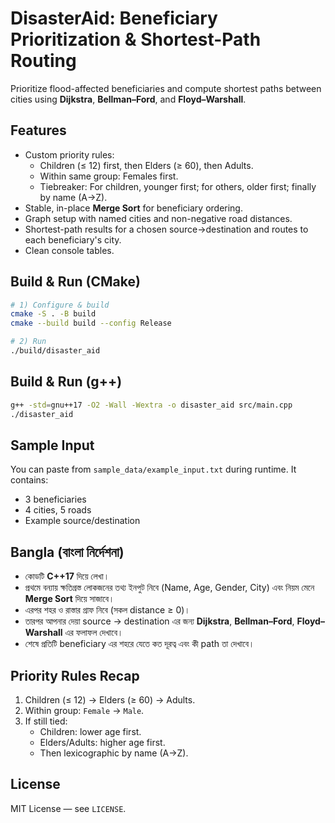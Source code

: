 # DisasterAid: Beneficiary Prioritization & Shortest-Path Routing

Prioritize flood-affected beneficiaries and compute shortest paths between cities using **Dijkstra**, **Bellman–Ford**, and **Floyd–Warshall**.

## Features
- Custom priority rules:
  - Children (≤ 12) first, then Elders (≥ 60), then Adults.
  - Within same group: Females first.
  - Tiebreaker: For children, younger first; for others, older first; finally by name (A→Z).
- Stable, in-place **Merge Sort** for beneficiary ordering.
- Graph setup with named cities and non-negative road distances.
- Shortest-path results for a chosen source→destination and routes to each beneficiary's city.
- Clean console tables.

## Build & Run (CMake)
```bash
# 1) Configure & build
cmake -S . -B build
cmake --build build --config Release

# 2) Run
./build/disaster_aid
```

## Build & Run (g++)
```bash
g++ -std=gnu++17 -O2 -Wall -Wextra -o disaster_aid src/main.cpp
./disaster_aid
```

## Sample Input
You can paste from `sample_data/example_input.txt` during runtime. It contains:
- 3 beneficiaries
- 4 cities, 5 roads
- Example source/destination

## Bangla (বাংলা নির্দেশনা)
- কোডটি **C++17** দিয়ে লেখা।
- প্রথমে বন্যায় ক্ষতিগ্রস্ত লোকজনের তথ্য ইনপুট নিবে (Name, Age, Gender, City) এবং নিয়ম মেনে **Merge Sort** দিয়ে সাজাবে।
- এরপর শহর ও রাস্তার গ্রাফ নিবে (সকল distance ≥ 0)।
- তারপর আপনার দেয়া source → destination এর জন্য **Dijkstra**, **Bellman–Ford**, **Floyd–Warshall** এর ফলাফল দেখাবে।
- শেষে প্রতিটি beneficiary এর শহরে যেতে কত দূরত্ব এবং কী path তা দেখাবে।

## Priority Rules Recap
1. Children (≤ 12) → Elders (≥ 60) → Adults.
2. Within group: `Female` → `Male`.
3. If still tied:
   - Children: lower age first.
   - Elders/Adults: higher age first.
   - Then lexicographic by name (A→Z).

## License
MIT License — see `LICENSE`.
